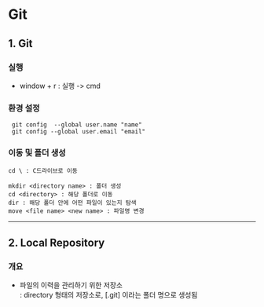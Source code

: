 # Git

## 1. Git

### 실행

- window + r : 실행 -> cmd

### 환경 설정

```
 git config  --global user.name "name"
 git config --global user.email "email"
```

### 이동 및 폴더 생성

```
cd \ : C드라이브로 이동

mkdir <directory name> : 폴더 생성
cd <directory> : 해당 폴더로 이동
dir : 해당 폴더 안에 어떤 파일이 있는지 탐색
move <file name> <new name> : 파일명 변경
```

---

## 2. Local Repository

### 개요

- 파일의 이력을 관리하기 위한 저장소  
  : directory 형태의 저장소로, [.git] 이라는 폴더 명으로 생성됨
